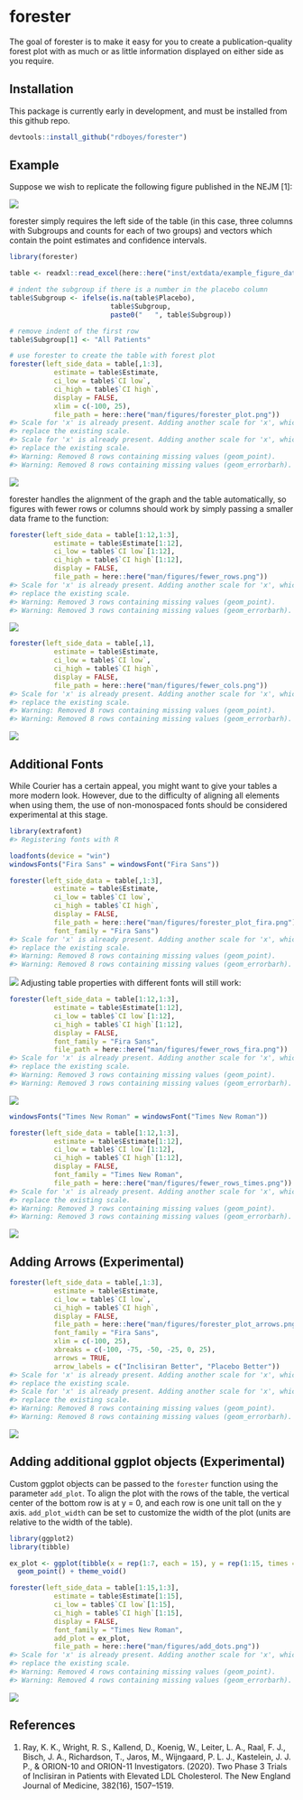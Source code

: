 
<!-- README.md is generated from README.Rmd. Please edit that file -->

# forester

<!-- badges: start -->
<!-- badges: end -->

The goal of forester is to make it easy for you to create a
publication-quality forest plot with as much or as little information
displayed on either side as you require.

## Installation

This package is currently early in development, and must be installed
from this github repo.

``` r
devtools::install_github("rdboyes/forester")
```

## Example

Suppose we wish to replicate the following figure published in the NEJM
\[1\]:

![](man/figures/target_figure.jpg)

forester simply requires the left side of the table (in this case, three
columns with Subgroups and counts for each of two groups) and vectors
which contain the point estimates and confidence intervals.

``` r
library(forester)

table <- readxl::read_excel(here::here("inst/extdata/example_figure_data.xlsx"))

# indent the subgroup if there is a number in the placebo column
table$Subgroup <- ifelse(is.na(table$Placebo), 
                         table$Subgroup,
                         paste0("   ", table$Subgroup))

# remove indent of the first row
table$Subgroup[1] <- "All Patients"

# use forester to create the table with forest plot
forester(left_side_data = table[,1:3],
           estimate = table$Estimate,
           ci_low = table$`CI low`,
           ci_high = table$`CI high`,
           display = FALSE,
           xlim = c(-100, 25),
           file_path = here::here("man/figures/forester_plot.png"))
#> Scale for 'x' is already present. Adding another scale for 'x', which will
#> replace the existing scale.
#> Scale for 'x' is already present. Adding another scale for 'x', which will
#> replace the existing scale.
#> Warning: Removed 8 rows containing missing values (geom_point).
#> Warning: Removed 8 rows containing missing values (geom_errorbarh).
```

![](man/figures/forester_plot.png)

forester handles the alignment of the graph and the table automatically,
so figures with fewer rows or columns should work by simply passing a
smaller data frame to the function:

``` r
forester(left_side_data = table[1:12,1:3],
           estimate = table$Estimate[1:12],
           ci_low = table$`CI low`[1:12],
           ci_high = table$`CI high`[1:12],
           display = FALSE,
           file_path = here::here("man/figures/fewer_rows.png"))
#> Scale for 'x' is already present. Adding another scale for 'x', which will
#> replace the existing scale.
#> Warning: Removed 3 rows containing missing values (geom_point).
#> Warning: Removed 3 rows containing missing values (geom_errorbarh).
```

![](man/figures/fewer_rows.png)

``` r
forester(left_side_data = table[,1],
           estimate = table$Estimate,
           ci_low = table$`CI low`,
           ci_high = table$`CI high`,
           display = FALSE,
           file_path = here::here("man/figures/fewer_cols.png"))
#> Scale for 'x' is already present. Adding another scale for 'x', which will
#> replace the existing scale.
#> Warning: Removed 8 rows containing missing values (geom_point).
#> Warning: Removed 8 rows containing missing values (geom_errorbarh).
```

![](man/figures/fewer_cols.png)

## Additional Fonts

While Courier has a certain appeal, you might want to give your tables a
more modern look. However, due to the difficulty of aligning all
elements when using them, the use of non-monospaced fonts should be
considered experimental at this stage.

``` r
library(extrafont)
#> Registering fonts with R

loadfonts(device = "win")
windowsFonts("Fira Sans" = windowsFont("Fira Sans"))

forester(left_side_data = table[,1:3],
           estimate = table$Estimate,
           ci_low = table$`CI low`,
           ci_high = table$`CI high`,
           display = FALSE,
           file_path = here::here("man/figures/forester_plot_fira.png"),
           font_family = "Fira Sans")
#> Scale for 'x' is already present. Adding another scale for 'x', which will
#> replace the existing scale.
#> Warning: Removed 8 rows containing missing values (geom_point).
#> Warning: Removed 8 rows containing missing values (geom_errorbarh).
```

![](man/figures/forester_plot_fira.png) Adjusting table properties with
different fonts will still work:

``` r
forester(left_side_data = table[1:12,1:3],
           estimate = table$Estimate[1:12],
           ci_low = table$`CI low`[1:12],
           ci_high = table$`CI high`[1:12],
           display = FALSE,
           font_family = "Fira Sans",
           file_path = here::here("man/figures/fewer_rows_fira.png"))
#> Scale for 'x' is already present. Adding another scale for 'x', which will
#> replace the existing scale.
#> Warning: Removed 3 rows containing missing values (geom_point).
#> Warning: Removed 3 rows containing missing values (geom_errorbarh).
```

![](man/figures/fewer_rows_fira.png)

``` r
windowsFonts("Times New Roman" = windowsFont("Times New Roman"))

forester(left_side_data = table[1:12,1:3],
           estimate = table$Estimate[1:12],
           ci_low = table$`CI low`[1:12],
           ci_high = table$`CI high`[1:12],
           display = FALSE,
           font_family = "Times New Roman",
           file_path = here::here("man/figures/fewer_rows_times.png"))
#> Scale for 'x' is already present. Adding another scale for 'x', which will
#> replace the existing scale.
#> Warning: Removed 3 rows containing missing values (geom_point).
#> Warning: Removed 3 rows containing missing values (geom_errorbarh).
```

![](man/figures/fewer_rows_times.png)

## Adding Arrows (Experimental)

``` r
forester(left_side_data = table[,1:3],
           estimate = table$Estimate,
           ci_low = table$`CI low`,
           ci_high = table$`CI high`,
           display = FALSE,
           file_path = here::here("man/figures/forester_plot_arrows.png"),
           font_family = "Fira Sans",
           xlim = c(-100, 25),
           xbreaks = c(-100, -75, -50, -25, 0, 25),
           arrows = TRUE, 
           arrow_labels = c("Inclisiran Better", "Placebo Better"))
#> Scale for 'x' is already present. Adding another scale for 'x', which will
#> replace the existing scale.
#> Scale for 'x' is already present. Adding another scale for 'x', which will
#> replace the existing scale.
#> Warning: Removed 8 rows containing missing values (geom_point).
#> Warning: Removed 8 rows containing missing values (geom_errorbarh).
```

![](man/figures/forester_plot_arrows.png)

## Adding additional ggplot objects (Experimental)

Custom ggplot objects can be passed to the `forester` function using the
parameter `add_plot`. To align the plot with the rows of the table, the
vertical center of the bottom row is at y = 0, and each row is one unit
tall on the y axis. `add_plot_width` can be set to customize the width
of the plot (units are relative to the width of the table).

``` r
library(ggplot2)
library(tibble)

ex_plot <- ggplot(tibble(x = rep(1:7, each = 15), y = rep(1:15, times = 7)), aes(x = x, y = y)) +
  geom_point() + theme_void()

forester(left_side_data = table[1:15,1:3],
           estimate = table$Estimate[1:15],
           ci_low = table$`CI low`[1:15],
           ci_high = table$`CI high`[1:15],
           display = FALSE,
           font_family = "Times New Roman",
           add_plot = ex_plot,
           file_path = here::here("man/figures/add_dots.png"))
#> Scale for 'x' is already present. Adding another scale for 'x', which will
#> replace the existing scale.
#> Warning: Removed 4 rows containing missing values (geom_point).
#> Warning: Removed 4 rows containing missing values (geom_errorbarh).
```

![](man/figures/add_dots.png)


## References

1.  Ray, K. K., Wright, R. S., Kallend, D., Koenig, W., Leiter, L. A.,
    Raal, F. J., Bisch, J. A., Richardson, T., Jaros, M., Wijngaard, P.
    L. J., Kastelein, J. J. P., & ORION-10 and ORION-11 Investigators.
    (2020). Two Phase 3 Trials of Inclisiran in Patients with Elevated
    LDL Cholesterol. The New England Journal of Medicine, 382(16),
    1507–1519.
